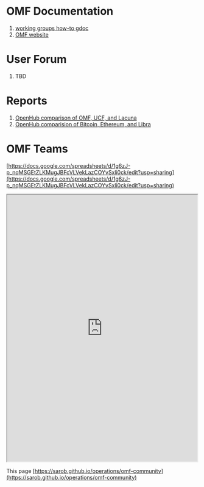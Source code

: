 # OMF Documentation
1. [working groups how-to gdoc](https://docs.google.com/document/d/11ym1ssmnavCtYkVxVtvFELHWGqv3T_gwUKWl2WsgfnE/edit?usp=sharing)
1. [OMF website](https://www.openmobilityfoundation.org/resources/)

# User Forum
1. TBD

# Reports
1. [OpenHub comparison of OMF, UCF, and Lacuna](https://www.openhub.net/p/_compare?project_0=Open+Mobility+Foundation&project_1=kepler.gl&project_2=Lacuna-tech)
1. [OpenHub comparision of Bitcoin, Ethereum, and Libra](https://www.openhub.net/p/_compare?project_0=Bitcoin&project_1=Ethereum&project_2=Libra+Association)

# OMF Teams
[https://docs.google.com/spreadsheets/d/1g6zJ-p_nqMSGEtZLKMugJBFcVLVekLazCOYvSxli0ck/edit?usp=sharing](https://docs.google.com/spreadsheets/d/1g6zJ-p_nqMSGEtZLKMugJBFcVLVekLazCOYvSxli0ck/edit?usp=sharing)

<iframe src="https://docs.google.com/spreadsheets/d/e/2PACX-1vRZuV4c1mjrTnaWrtrhz9rFRXRwYzQHZMyFAvOAytZu7Ng7lVm7hfhrur3jFLSaWzaRzNoA8ZHifYZe/pubhtml?widget=true&amp;headers=false" width="500" height="700"></iframe>

This page [https://sarob.github.io/operations/omf-community](https://sarob.github.io/operations/omf-community)
